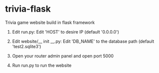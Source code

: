 # trivia-flask
Trivia game website build in flask framework


1. Edit run.py:
  Edit 'HOST' to desire IP (default '0.0.0.0')
  
2. Edit website/__ init __.py:
  Edit 'DB_NAME' to the database path (default 'test2.sqlite3')
  
3. Open your router admin panel and open port 5000

4. Run run.py to run the website
